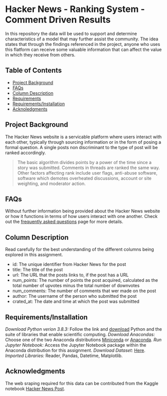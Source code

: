 # Hacker News - Ranking System - Comment Driven Results

In this repository the data will be used to support and determine characteristics of a model that may further assist the community. The idea states that through the findings referenced in the project, anyone who uses this flatform can receive some valuable information that can affect the value in which they receive from others. 

## Table of Contents
 * [Project Background](#project-background)
 * [FAQs](#faqs)
 * [Column Description](#column-description)
 * [Requirements](#requirements)
 * [Requirements/Installation](#installation)
 * [Acknoledgments](#acknoledgments) 
 
 ## Project Background

The Hacker News website is a servicable platform where users interact with each other, typically through sourcing information or in the form of posing a formal question. A single posts non discriminant to the type of post will be ranked accordingly. 

> The basic algorithm divides points by a power of the time since a story was submitted. Comments in threads are ranked the same way. Other factors affecting rank include user flags, anti-abuse software, software which demotes overheated discussions, account or site weighting, and moderator action. 

## FAQs

Without further information being provided about the Hacker News website or how it functions in terms of how users interact with one another. Check out the [frequently asked questions](https://news.ycombinator.com/newsfaq.html) page for more details.
  
## Column Description

 Read carefully for the best understanding of the different columns being explored in this assignment.

   * id: The unique identifier from Hacker News for the post
   * title: The title of the post
   * url: The URL that the posts links to, if the post has a URL
   * num_points: The number of points the post acquired, calculated as the total number of upvotes minus the total number of downvotes
   * num_comments: The number of comments that wer made on the post
   * author: The username of the person who submitted the post
   * crated_at: The date and time at which the post was submitted

## Requirements/Installation

*Download Python verion 3.8.3:*
Follow the link and [download](https://www.python.org/downloads) Python and the suite of libraries that enable scientific computing.
*Download Anacondas:*
Choose one of the two Anaconda distributions [Miniconda](http://conda.pydata.org/miniconda.html) or [Anaconda](https://www.continuum.io/downloads).
*Run Jupyter Notebook:* 
Access the Jupyter Notebook package within the Anaconda distribution for this assignment.
*Download Dataset:* [Here](https://www.kaggle.com/hacker-news/hacker-news-posts).
*Imported Libraries:* 
Reader, Pandas, Datetime, Matplotlib.

## Acknowledgments
The web sraping required for this data can be contributed from the Kaggle notebook [Hacker News Post](https://www.kaggle.com/hacker-news/hacker-news-posts).

